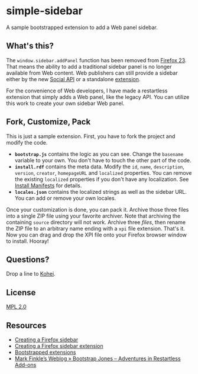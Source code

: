 # simple-sidebar

A sample bootstrapped extension to add a Web panel sidebar.

## What's this?

The `window.sidebar.addPanel` function has been removed from [Firefox 23](https://developer.mozilla.org/en-US/docs/Site_Compatibility_for_Firefox_23). That means the ability to add a traditional sidebar panel is no longer available from Web content. Web publishers can still provide a sidebar either by the new [Social API](https://developer.mozilla.org/en-US/docs/Social_API) or a standalone [extension](https://developer.mozilla.org/en-US/docs/Extensions).

For the convenience of Web developers, I have made a restartless extension that simply adds a Web panel, like the legacy API. You can utilize this work to create your own sidebar Web panel.

## Fork, Customize, Pack

This is just a sample extension. First, you have to fork the project and modify the code.

* **`bootstrap.js`** contains the logic as you can see. Change the `basename` variable to your own. You don't have to touch the other part of the code.
* **`install.rdf`** contains the meta data. Modify the `id`, `name`, `description`, `version`, `creator`, `homepageURL` and `localized`  properties. You can remove the existing `localized` properties if you don't have any localization. See [Install Manifests](https://developer.mozilla.org/en-US/docs/Install_Manifests) for details.
* **`locales.json`** contains the localized strings as well as the sidebar URL. You can add or remove your own locales.

Once your customization is done, you can pack it. Archive those three files into a single ZIP file using your favorite archiver. Note that archiving the containing `source` directory will not work. Archive three *files*, then rename the ZIP file to an arbitrary name ending with a `xpi` file extension. That's it. Now you can drag and drop the XPI file onto your Firefox browser window to install. Hooray!

## Questions?

Drop a line to [Kohei](https://github.com/kyoshino).

## License

[MPL 2.0](http://www.mozilla.org/MPL/2.0/)

## Resources

* [Creating a Firefox sidebar](https://developer.mozilla.org/en-US/docs/Creating_a_Firefox_sidebar)
* [Creating a Firefox sidebar extension](https://developer.mozilla.org/en-US/docs/Creating_a_Firefox_sidebar_extension)
* [Bootstrapped extensions](https://developer.mozilla.org/en-US/docs/Extensions/Bootstrapped_extensions)
* [Mark Finkle’s Weblog » Bootstrap Jones – Adventures in Restartless Add-ons](http://starkravingfinkle.org/blog/2011/01/bootstrap-jones-adventures-in-restartless-add-ons/)

